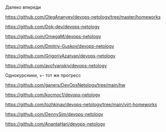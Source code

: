 Далеко впереди

https://github.com/OlegAnanyev/devops-netology/tree/master/homeworks

https://github.com/Dok-dev/devops-netology

https://github.com/OmegaM/devops-netology

https://github.com/Dmitriy-Guskov/devops-netology

https://github.com/GrigoriyAzatyan/devops-netology

https://github.com/avo1yanskiy/devops-netology

Однокурсники, +- тот же прогресс

https://github.com/ganers/DevOpsNetology/tree/main/hw

https://github.com/kocmoc1/devops-netology

https://github.com/lozhkinav/devops-netology/tree/main/virt-homeworks

https://github.com/DennySim/devops-netology

https://github.com/AnantaHari/devops-netology